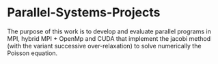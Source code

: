 # Parallel-Systems-Projects

The purpose of this work is to develop and evaluate parallel programs in MPI, hybrid MPI + OpenMp
and CUDA that implement the jacobi method (with the variant successive over-relaxation) to solve numerically the
Poisson equation.
